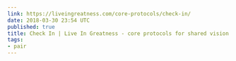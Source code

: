 ```yaml
---
link: https://liveingreatness.com/core-protocols/check-in/
date: 2018-03-30 23:54 UTC
published: true
title: Check In | Live In Greatness - core protocols for shared vision
tags:
- pair
---
```



